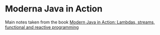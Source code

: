 #  Moderna Java in Action

Main notes taken from the book [Modern Java in Action: Lambdas, streams, functional and reactive programming](https://www.amazon.com/Modern-Java-Action-functional-programming/dp/1617293563)
